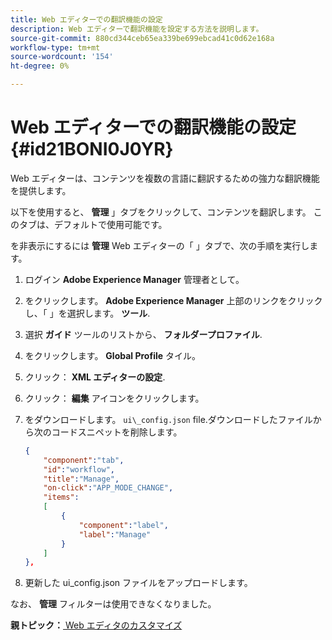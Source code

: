 ```yaml
---
title: Web エディターでの翻訳機能の設定
description: Web エディターで翻訳機能を設定する方法を説明します。
source-git-commit: 880cd344ceb65ea339be699ebcad41c0d62e168a
workflow-type: tm+mt
source-wordcount: '154'
ht-degree: 0%

---
```


# Web エディターでの翻訳機能の設定 {#id21BONI0J0YR}

Web エディターは、コンテンツを複数の言語に翻訳するための強力な翻訳機能を提供します。

以下を使用すると、 **管理** 」タブをクリックして、コンテンツを翻訳します。 このタブは、デフォルトで使用可能です。

を非表示にするには **管理** Web エディターの「 」タブで、次の手順を実行します。

1. ログイン **Adobe Experience Manager** 管理者として。
1. をクリックします。 **Adobe Experience Manager** 上部のリンクをクリックし、「 」を選択します。 **ツール**.
1. 選択 **ガイド** ツールのリストから、 **フォルダープロファイル**.
1. をクリックします。 **Global Profile** タイル。
1. クリック： **XML エディターの設定**.
1. クリック： **編集** アイコンをクリックします。
1. をダウンロードします。 `ui\_config.json` file.ダウンロードしたファイルから次のコードスニペットを削除します。

   ```json
   {
       "component":"tab",
       "id":"workflow",
       "title":"Manage",
       "on-click":"APP_MODE_CHANGE",
       "items":
       [
           {
               "component":"label",
               "label":"Manage"
           }
       ]
   },
   ```

1. 更新した ui\_config.json ファイルをアップロードします。

なお、 **管理** フィルターは使用できなくなりました。

**親トピック：**[ Web エディタのカスタマイズ](conf-web-editor.md)
